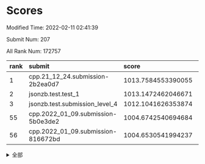 # Scores

Modified Time: 2022-02-11 02:41:39

Submit Num: 207

All Rank Num: 172757

| rank |               submit               |       score        |       sigma        | pk_num |
| :--- | :--------------------------------- | :----------------- | :----------------- | :----- |
| 1    | cpp.21_12_24.submission-2b2ea0d7   | 1013.7584553390055 | 0.8037818321360661 | 3336   |
| 2    | jsonzb.test.test_1                 | 1013.1472462046671 | 0.8252721318635263 | 3338   |
| 3    | jsonzb.test.submission_level_4     | 1012.1041626353874 | 0.772284520741079  | 3344   |
| 55   | cpp.2022_01_09.submission-5b0e3de2 | 1004.6742540694684 | 0.7190925167276927 | 3340   |
| 56   | cpp.2022_01_09.submission-816672bd | 1004.6530541994237 | 0.7207533039598658 | 3338   |


<details>
<summary>全部</summary>

| rank |                 submit                 |       score        |       sigma        | pk_num |
| :--- | :------------------------------------- | :----------------- | :----------------- | :----- |
| 1    | cpp.21_12_24.submission-2b2ea0d7       | 1013.7584553390055 | 0.8037818321360661 | 3336   |
| 2    | jsonzb.test.test_1                     | 1013.1472462046671 | 0.8252721318635263 | 3338   |
| 3    | jsonzb.test.submission_level_4         | 1012.1041626353874 | 0.772284520741079  | 3344   |
| 4    | gobigger.level_3.submission_level_3_10 | 1011.4839132329005 | 0.7882170459127869 | 3341   |
| 5    | gobigger.level_3.submission_level_3_42 | 1011.3869985110109 | 0.7642009942094181 | 3338   |
| 6    | gobigger.level_3.submission_level_3_45 | 1011.3090901063812 | 0.7586950373289416 | 3339   |
| 7    | gobigger.level_3.submission_level_3_28 | 1011.2310108181617 | 0.779564414718422  | 3334   |
| 8    | gobigger.level_3.submission_level_3_43 | 1011.2134677192959 | 0.7770347996980025 | 3335   |
| 9    | gobigger.level_3.submission_level_3_9  | 1011.1368318575705 | 0.7558007778936608 | 3341   |
| 10   | gobigger.level_3.submission_level_3_36 | 1010.9703246773563 | 0.761208563645605  | 3337   |
| 11   | gobigger.level_3.submission_level_3_31 | 1010.9079517102195 | 0.7590484616928387 | 3337   |
| 12   | gobigger.level_3.submission_level_3_1  | 1010.8280874049709 | 0.7828932922872404 | 3336   |
| 13   | gobigger.level_3.submission_level_3_2  | 1010.7382067486666 | 0.7481603319394818 | 3340   |
| 14   | gobigger.level_3.submission_level_3_41 | 1010.5087316988355 | 0.7540353189068366 | 3340   |
| 15   | gobigger.level_3.submission_level_3_20 | 1010.4851823503247 | 0.7829136197757113 | 3340   |
| 16   | gobigger.level_3.submission_level_3_23 | 1010.4331216337937 | 0.7848147420868765 | 3340   |
| 17   | gobigger.level_3.submission_level_3_46 | 1010.3601757038089 | 0.7761963450901157 | 3340   |
| 18   | gobigger.level_3.submission_level_3_11 | 1010.2977528409209 | 0.7664806778662498 | 3338   |
| 19   | gobigger.level_3.submission_level_3_29 | 1010.2453244169395 | 0.7707845498080304 | 3337   |
| 20   | gobigger.level_3.submission_level_3_27 | 1010.1591637699408 | 0.7625926580321095 | 3331   |
| 21   | gobigger.level_3.submission_level_3_34 | 1010.1364399689138 | 0.7624622912295603 | 3335   |
| 22   | gobigger.level_3.submission_level_3_8  | 1010.1320140936085 | 0.7497238080834222 | 3333   |
| 23   | gobigger.level_3.submission_level_3_40 | 1010.0040572855663 | 0.7567354908772143 | 3337   |
| 24   | gobigger.level_3.submission_level_3_7  | 1009.9869285772277 | 0.7481461301270204 | 3337   |
| 25   | gobigger.level_3.submission_level_3_13 | 1009.8856465432013 | 0.7599964413158093 | 3334   |
| 26   | gobigger.level_3.submission_level_3_12 | 1009.859015332326  | 0.7485346748773518 | 3335   |
| 27   | gobigger.level_3.submission_level_3_48 | 1009.804758168572  | 0.7781975434886467 | 3336   |
| 28   | gobigger.level_3.submission_level_3_39 | 1009.7487720519313 | 0.755252504020775  | 3341   |
| 29   | gobigger.level_3.submission_level_3_4  | 1009.6870911063102 | 0.7715147130186936 | 3341   |
| 30   | gobigger.level_3.submission_level_3_22 | 1009.6287213976518 | 0.7649210988884211 | 3333   |
| 31   | gobigger.level_3.submission_level_3_26 | 1009.6173372947954 | 0.7528043875187683 | 3341   |
| 32   | gobigger.level_3.submission_level_3_30 | 1009.5739063172424 | 0.7523303904537482 | 3336   |
| 33   | gobigger.level_3.submission_level_3_32 | 1009.5565143061053 | 0.7561245737868266 | 3334   |
| 34   | gobigger.level_3.submission_level_3_21 | 1009.491212602478  | 0.7662633399091147 | 3336   |
| 35   | gobigger.level_3.submission_level_3_16 | 1009.4824636715468 | 0.7449714108717279 | 3340   |
| 36   | gobigger.level_3.submission_level_3_47 | 1009.481496588998  | 0.7534689268229451 | 3340   |
| 37   | gobigger.level_3.submission_level_3_18 | 1009.459308685875  | 0.7620149892927907 | 3343   |
| 38   | gobigger.level_3.submission_level_3_5  | 1009.4355140581936 | 0.7413775561958239 | 3335   |
| 39   | gobigger.level_3.submission_level_3_38 | 1009.3863629206162 | 0.7413432086773316 | 3339   |
| 40   | gobigger.level_3.submission_level_3_33 | 1009.3797876226926 | 0.7639823054292025 | 3339   |
| 41   | gobigger.level_3.submission_level_3_6  | 1009.3593603350373 | 0.7697087554616264 | 3342   |
| 42   | gobigger.level_3.submission_level_3_44 | 1009.3514359352985 | 0.7431735369693355 | 3333   |
| 43   | gobigger.level_3.submission_level_3_49 | 1009.3488784249803 | 0.750382371852889  | 3341   |
| 44   | gobigger.level_3.submission_level_3_19 | 1009.348850127286  | 0.7604384751998499 | 3337   |
| 45   | gobigger.level_3.submission_level_3_3  | 1009.3180306769597 | 0.7628974580850785 | 3339   |
| 46   | gobigger.level_3.submission_level_3_37 | 1009.1834325304701 | 0.7691687532182601 | 3335   |
| 47   | gobigger.level_3.submission_level_3_24 | 1009.0869756622338 | 0.7506078363585023 | 3341   |
| 48   | gobigger.level_3.submission_level_3_0  | 1009.0753223367042 | 0.7568124139442635 | 3334   |
| 49   | gobigger.level_3.submission_level_3_15 | 1009.0730217456454 | 0.7466326037708007 | 3341   |
| 50   | gobigger.level_3.submission_level_3_14 | 1009.0680488101976 | 0.7446709529103823 | 3339   |
| 51   | gobigger.level_3.submission_level_3_25 | 1008.9991389231118 | 0.7274749572059586 | 3337   |
| 52   | gobigger.level_3.submission_level_3_17 | 1008.3588086959203 | 0.7659111519257953 | 3339   |
| 53   | gobigger.level_3.submission_level_3_35 | 1008.1019429129512 | 0.7490378313867337 | 3332   |
| 54   | gobigger.level_1.submission_level_1_29 | 1004.6852588652673 | 0.7270330375239272 | 3335   |
| 55   | cpp.2022_01_09.submission-5b0e3de2     | 1004.6742540694684 | 0.7190925167276927 | 3340   |
| 56   | cpp.2022_01_09.submission-816672bd     | 1004.6530541994237 | 0.7207533039598658 | 3338   |
| 57   | gobigger.level_1.submission_level_1_10 | 1004.2468360638384 | 0.7338900298837774 | 3337   |
| 58   | gobigger.level_1.submission_level_1_33 | 1004.220125479105  | 0.7181135566667984 | 3341   |
| 59   | gobigger.level_1.submission_level_1_34 | 1004.1763797825389 | 0.7219982352001525 | 3335   |
| 60   | gobigger.level_1.submission_level_1_39 | 1004.0835888271498 | 0.7121426537908484 | 3338   |
| 61   | gobigger.level_1.submission_level_1_47 | 1004.063157310962  | 0.7029810832743415 | 3337   |
| 62   | gobigger.level_1.submission_level_1_17 | 1004.0526887535517 | 0.7191042797688972 | 3338   |
| 63   | gobigger.level_1.submission_level_1_15 | 1004.0189265273003 | 0.7205259295211843 | 3341   |
| 64   | gobigger.level_1.submission_level_1_20 | 1004.0044078182027 | 0.713348738046858  | 3338   |
| 65   | gobigger.level_1.submission_level_1_6  | 1003.9461947083292 | 0.725373677490974  | 3336   |
| 66   | gobigger.level_1.submission_level_1_37 | 1003.888025394448  | 0.7243548088915699 | 3332   |
| 67   | gobigger.level_1.submission_level_1_21 | 1003.8719437743881 | 0.7174957403275222 | 3343   |
| 68   | gobigger.level_1.submission_level_1_0  | 1003.8330808138379 | 0.7217763872268375 | 3336   |
| 69   | gobigger.level_1.submission_level_1_1  | 1003.7831175389224 | 0.7111715763714553 | 3334   |
| 70   | gobigger.level_1.submission_level_1_40 | 1003.6466967267736 | 0.7157548927754417 | 3340   |
| 71   | gobigger.level_1.submission_level_1_30 | 1003.6464388596828 | 0.721530814226474  | 3336   |
| 72   | gobigger.level_1.submission_level_1_9  | 1003.570520306379  | 0.7223342936085975 | 3341   |
| 73   | gobigger.level_1.submission_level_1_28 | 1003.5021998757162 | 0.7179851781309127 | 3339   |
| 74   | gobigger.level_1.submission_level_1_14 | 1003.4664002397809 | 0.7116664548707633 | 3339   |
| 75   | gobigger.level_1.submission_level_1_32 | 1003.3894767517113 | 0.7184833032658803 | 3340   |
| 76   | gobigger.level_1.submission_level_1_26 | 1003.3736009081778 | 0.7175935942136255 | 3339   |
| 77   | gobigger.level_1.submission_level_1_2  | 1003.3307816243768 | 0.7093513174798146 | 3334   |
| 78   | gobigger.level_1.submission_level_1_45 | 1003.2451420835934 | 0.722411956819857  | 3339   |
| 79   | gobigger.level_1.submission_level_1_36 | 1003.2145910026218 | 0.713613527390504  | 3338   |
| 80   | gobigger.level_1.submission_level_1_44 | 1003.1980685630479 | 0.7168168911570354 | 3342   |
| 81   | gobigger.level_1.submission_level_1_4  | 1003.1884251381788 | 0.7206882075807496 | 3338   |
| 82   | gobigger.level_1.submission_level_1_35 | 1003.1292074259107 | 0.7188187394255928 | 3335   |
| 83   | gobigger.level_1.submission_level_1_11 | 1003.0795950068916 | 0.704074971415176  | 3336   |
| 84   | gobigger.level_1.submission_level_1_5  | 1003.0670558827711 | 0.7112029231358904 | 3343   |
| 85   | gobigger.level_1.submission_level_1_13 | 1003.059360835042  | 0.7171188524711168 | 3337   |
| 86   | gobigger.level_1.submission_level_1_27 | 1003.0592063661908 | 0.7186082023014967 | 3340   |
| 87   | gobigger.level_1.submission_level_1_41 | 1003.038310464709  | 0.7042482963382054 | 3333   |
| 88   | gobigger.level_1.submission_level_1_42 | 1002.9880311659465 | 0.7214526996239284 | 3341   |
| 89   | gobigger.level_1.submission_level_1_31 | 1002.9713617608022 | 0.7098956912766792 | 3340   |
| 90   | gobigger.level_1.submission_level_1_46 | 1002.971155864045  | 0.7106377823581088 | 3338   |
| 91   | gobigger.level_1.submission_level_1_43 | 1002.9407907289418 | 0.7189152337186487 | 3338   |
| 92   | gobigger.level_1.submission_level_1_48 | 1002.9276288087954 | 0.7098574298925059 | 3339   |
| 93   | gobigger.level_1.submission_level_1_12 | 1002.9183114901103 | 0.7078258302851416 | 3338   |
| 94   | gobigger.level_1.submission_level_1_8  | 1002.8381773627784 | 0.7175224537194822 | 3344   |
| 95   | gobigger.level_1.submission_level_1_38 | 1002.7933032057089 | 0.7121354887882866 | 3341   |
| 96   | gobigger.level_1.submission_level_1_3  | 1002.7128929234124 | 0.7196657729014335 | 3338   |
| 97   | gobigger.level_1.submission_level_1_49 | 1002.6686230127426 | 0.7097871411360369 | 3341   |
| 98   | gobigger.level_1.submission_level_1_22 | 1002.6337805559828 | 0.7196901620934288 | 3338   |
| 99   | gobigger.level_1.submission_level_1_23 | 1002.6226491206872 | 0.7086426765790916 | 3337   |
| 100  | gobigger.level_1.submission_level_1_24 | 1002.4906776111266 | 0.715007189588047  | 3341   |
| 101  | gobigger.level_1.submission_level_1_25 | 1002.4785979373694 | 0.7173805704538174 | 3340   |
| 102  | gobigger.level_1.submission_level_1_16 | 1002.4634463962059 | 0.716059685837795  | 3337   |
| 103  | gobigger.level_1.submission_level_1_18 | 1002.3132683353746 | 0.7114343339187708 | 3339   |
| 104  | gobigger.level_1.submission_level_1_7  | 1001.7426454956368 | 0.7046313178916849 | 3336   |
| 105  | gobigger.level_1.submission_level_1_19 | 1001.7025796937453 | 0.7048384983076349 | 3338   |
| 106  | gobigger.random.submission_random_7    | 997.1914725535114  | 0.7065624936996223 | 3340   |
| 107  | gobigger.random.submission_random_36   | 997.1655818474114  | 0.712831998512502  | 3340   |
| 108  | gobigger.random.submission_random_42   | 996.9713666740446  | 0.7131199316059466 | 3342   |
| 109  | gobigger.random.submission_random_23   | 996.9666902692965  | 0.6966959648311011 | 3340   |
| 110  | gobigger.random.submission_random_31   | 996.8374103342551  | 0.7200414362361087 | 3338   |
| 111  | gobigger.random.submission_random_21   | 996.8329450313715  | 0.7027521091861167 | 3336   |
| 112  | gobigger.random.submission_random_33   | 996.7929020845265  | 0.6963364769354383 | 3340   |
| 113  | gobigger.random.submission_random_0    | 996.7472295662672  | 0.7031189128615191 | 3338   |
| 114  | gobigger.random.submission_random_24   | 996.6307003014227  | 0.7188432898488155 | 3336   |
| 115  | gobigger.random.submission_random_16   | 996.4296994746026  | 0.710050270000065  | 3341   |
| 116  | gobigger.random.submission_random_46   | 996.3926673804904  | 0.7122570411195602 | 3337   |
| 117  | gobigger.random.submission_random_40   | 996.3532497191534  | 0.6962667876779172 | 3333   |
| 118  | gobigger.random.submission_random_29   | 996.2245660491594  | 0.7043886436959705 | 3337   |
| 119  | gobigger.random.submission_random_39   | 996.2035905458997  | 0.6991454000894946 | 3340   |
| 120  | gobigger.random.submission_random_5    | 996.1959353822213  | 0.7041468345129327 | 3336   |
| 121  | gobigger.random.submission_random_27   | 996.1939525252988  | 0.699622042365632  | 3340   |
| 122  | gobigger.random.submission_random_30   | 996.1916784105871  | 0.7132188841126372 | 3337   |
| 123  | gobigger.random.submission_random_38   | 996.1687498513089  | 0.7168589061350388 | 3344   |
| 124  | gobigger.random.submission_random_34   | 996.1306117089791  | 0.7125469066736283 | 3345   |
| 125  | gobigger.random.submission_random_10   | 996.1105466818769  | 0.7246068032179186 | 3342   |
| 126  | gobigger.random.submission_random_49   | 996.110195820581   | 0.7104172767683006 | 3338   |
| 127  | gobigger.random.submission_random_6    | 996.0737804315215  | 0.7227568407040577 | 3340   |
| 128  | gobigger.random.submission_random_48   | 996.0522249308535  | 0.7122764278177306 | 3340   |
| 129  | gobigger.random.submission_random_28   | 996.0501769490508  | 0.700586504245144  | 3337   |
| 130  | gobigger.random.submission_random_14   | 996.0335405781004  | 0.7154556609736786 | 3338   |
| 131  | gobigger.random.submission_random_47   | 995.9343426042412  | 0.7167529277687207 | 3335   |
| 132  | gobigger.random.submission_random_43   | 995.9148994264025  | 0.7014900286469228 | 3337   |
| 133  | gobigger.random.submission_random_18   | 995.7886909526591  | 0.7132397373053712 | 3333   |
| 134  | gobigger.random.submission_random_25   | 995.7676034433165  | 0.7022372453257663 | 3339   |
| 135  | gobigger.random.submission_random_17   | 995.6912218621432  | 0.699727617624774  | 3341   |
| 136  | gobigger.random.submission_random_12   | 995.6729285515094  | 0.7160681013651897 | 3335   |
| 137  | gobigger.random.submission_random_22   | 995.6345744657501  | 0.7103105718467251 | 3345   |
| 138  | gobigger.random.submission_random_45   | 995.633807243239   | 0.7043528460309213 | 3338   |
| 139  | gobigger.random.submission_random_26   | 995.6333198073008  | 0.7176846756050348 | 3336   |
| 140  | gobigger.random.submission_random_8    | 995.6150832329934  | 0.715199566118932  | 3334   |
| 141  | gobigger.random.submission_random_19   | 995.6016515807166  | 0.7178775653121062 | 3342   |
| 142  | gobigger.random.submission_random_20   | 995.4485200691119  | 0.7117661736941459 | 3336   |
| 143  | gobigger.random.submission_random_13   | 995.3953836421156  | 0.7028529379494237 | 3340   |
| 144  | gobigger.random.submission_random_2    | 995.332581337732   | 0.7125290892802579 | 3337   |
| 145  | gobigger.random.submission_random_11   | 995.3232249206195  | 0.7206373806003916 | 3335   |
| 146  | gobigger.random.submission_random_32   | 995.2613962621498  | 0.7173588210059355 | 3340   |
| 147  | gobigger.random.submission_random_4    | 995.2038176495447  | 0.7124458343071666 | 3339   |
| 148  | gobigger.random.submission_random_3    | 995.1220528925876  | 0.7145533357143468 | 3338   |
| 149  | gobigger.random.submission_random_15   | 994.9834273539424  | 0.7144250771979574 | 3340   |
| 150  | gobigger.random.submission_random_35   | 994.9568590647647  | 0.7269560295783074 | 3335   |
| 151  | gobigger.random.submission_random_44   | 994.9370782697495  | 0.7024007516280836 | 3337   |
| 152  | gobigger.random.submission_random_1    | 994.8051661672374  | 0.7245619495090533 | 3337   |
| 153  | gobigger.random.submission_random_9    | 994.6734866406182  | 0.7164610234273855 | 3340   |
| 154  | gobigger.random.submission_random_37   | 994.6733316881356  | 0.7012830657044835 | 3338   |
| 155  | gobigger.random.submission_random_41   | 994.3787195813321  | 0.7245909503760525 | 3342   |
| 156  | gobigger.level_2.submission_level_2_2  | 994.1868583862433  | 0.7302012011503289 | 3338   |
| 157  | gobigger.level_2.submission_level_2_39 | 993.6697828644598  | 0.7302975578227459 | 3337   |
| 158  | gobigger.level_2.submission_level_2_31 | 993.3928021380449  | 0.7194689899109189 | 3341   |
| 159  | gobigger.level_2.submission_level_2_15 | 993.1066911103782  | 0.74517360963265   | 3340   |
| 160  | gobigger.level_2.submission_level_2_0  | 992.8789810929411  | 0.7526876665279929 | 3339   |
| 161  | gobigger.level_2.submission_level_2_42 | 992.876926772716   | 0.7485585289181553 | 3334   |
| 162  | gobigger.level_2.submission_level_2_29 | 992.7698077371979  | 0.7348623345688176 | 3340   |
| 163  | gobigger.level_2.submission_level_2_12 | 992.7472067976479  | 0.7397591390258281 | 3333   |
| 164  | gobigger.level_2.submission_level_2_23 | 992.677902374472   | 0.7287632153332617 | 3343   |
| 165  | gobigger.level_2.submission_level_2_43 | 992.6660906158988  | 0.7205185974604527 | 3342   |
| 166  | gobigger.level_2.submission_level_2_13 | 992.5955701988833  | 0.7468588739580238 | 3338   |
| 167  | gobigger.level_2.submission_level_2_21 | 992.5385859470329  | 0.7352506040927773 | 3339   |
| 168  | gobigger.level_2.submission_level_2_1  | 992.5162751603508  | 0.7444228034866074 | 3341   |
| 169  | gobigger.level_2.submission_level_2_11 | 992.4822092178048  | 0.7404460802991528 | 3339   |
| 170  | gobigger.level_2.submission_level_2_47 | 992.4693117898252  | 0.7363745118267316 | 3344   |
| 171  | gobigger.level_2.submission_level_2_27 | 992.4465407327261  | 0.7457905224928408 | 3338   |
| 172  | gobigger.level_2.submission_level_2_45 | 992.4303747563957  | 0.7483289111282218 | 3341   |
| 173  | gobigger.level_2.submission_level_2_30 | 992.3559425997897  | 0.7384291196386586 | 3337   |
| 174  | gobigger.level_2.submission_level_2_14 | 992.3296171136328  | 0.7469471766301253 | 3334   |
| 175  | gobigger.level_2.submission_level_2_8  | 992.2404855891042  | 0.7441884646068486 | 3334   |
| 176  | gobigger.level_2.submission_level_2_44 | 992.2090436385479  | 0.7622356003968958 | 3340   |
| 177  | gobigger.level_2.submission_level_2_10 | 992.1751621408974  | 0.7529026235542475 | 3337   |
| 178  | gobigger.level_2.submission_level_2_24 | 992.1720026332252  | 0.7368239548162199 | 3339   |
| 179  | gobigger.level_2.submission_level_2_9  | 992.1687365129434  | 0.7448296101279901 | 3336   |
| 180  | gobigger.level_2.submission_level_2_37 | 992.0692466497552  | 0.7481976713840512 | 3338   |
| 181  | gobigger.level_2.submission_level_2_7  | 992.0493553715962  | 0.7511037696477736 | 3344   |
| 182  | gobigger.level_2.submission_level_2_35 | 991.9995222018762  | 0.7386289266523782 | 3339   |
| 183  | gobigger.level_2.submission_level_2_5  | 991.9841965979815  | 0.7516387108603084 | 3335   |
| 184  | gobigger.level_2.submission_level_2_22 | 991.976646182224   | 0.7611223143029295 | 3340   |
| 185  | gobigger.level_2.submission_level_2_3  | 991.9448068704626  | 0.7472986745110212 | 3341   |
| 186  | gobigger.level_2.submission_level_2_49 | 991.9116000721199  | 0.7469108297657906 | 3335   |
| 187  | gobigger.level_2.submission_level_2_34 | 991.9091171409407  | 0.7665978883433898 | 3343   |
| 188  | gobigger.level_2.submission_level_2_20 | 991.8191419717659  | 0.7341090025461633 | 3338   |
| 189  | gobigger.level_2.submission_level_2_38 | 991.8027728157193  | 0.7400925921051869 | 3342   |
| 190  | gobigger.level_2.submission_level_2_18 | 991.795789853032   | 0.739089249875292  | 3338   |
| 191  | gobigger.level_2.submission_level_2_17 | 991.7222727318241  | 0.7359238665877449 | 3342   |
| 192  | gobigger.level_2.submission_level_2_6  | 991.6888250289138  | 0.7498148877492543 | 3340   |
| 193  | gobigger.level_2.submission_level_2_19 | 991.6716375458441  | 0.7583044632988287 | 3340   |
| 194  | gobigger.level_2.submission_level_2_36 | 991.4720977613263  | 0.7485465450444869 | 3333   |
| 195  | gobigger.level_2.submission_level_2_28 | 991.4571016224746  | 0.7317494151503348 | 3339   |
| 196  | gobigger.level_2.submission_level_2_4  | 991.4347960831288  | 0.7717416225035207 | 3339   |
| 197  | gobigger.level_2.submission_level_2_41 | 991.3772031433555  | 0.7538805453439504 | 3340   |
| 198  | gobigger.level_2.submission_level_2_33 | 991.3316730052687  | 0.7490621098042446 | 3339   |
| 199  | gobigger.level_2.submission_level_2_48 | 991.2850005954962  | 0.7428863083725539 | 3334   |
| 200  | gobigger.level_2.submission_level_2_40 | 991.2801483971781  | 0.7556298410776797 | 3342   |
| 201  | gobigger.level_2.submission_level_2_25 | 991.1594939814365  | 0.7648796171287797 | 3339   |
| 202  | gobigger.level_2.submission_level_2_26 | 991.1579991174513  | 0.7400440166129947 | 3336   |
| 203  | gobigger.level_2.submission_level_2_32 | 991.1149906672694  | 0.7576149456264111 | 3340   |
| 204  | gobigger.level_2.submission_level_2_16 | 990.935113392097   | 0.7607223317309683 | 3339   |
| 205  | gobigger.level_2.submission_level_2_46 | 990.4182408755764  | 0.7577114372848434 | 3339   |
| 206  | gobigger.none.submission_none_0        | 978.6446140936013  | 1.2332442264824095 | 3342   |
| 207  | gobigger.none.submission_none_1        | 978.398084842719   | 1.2044841502412487 | 3338   |

</details>